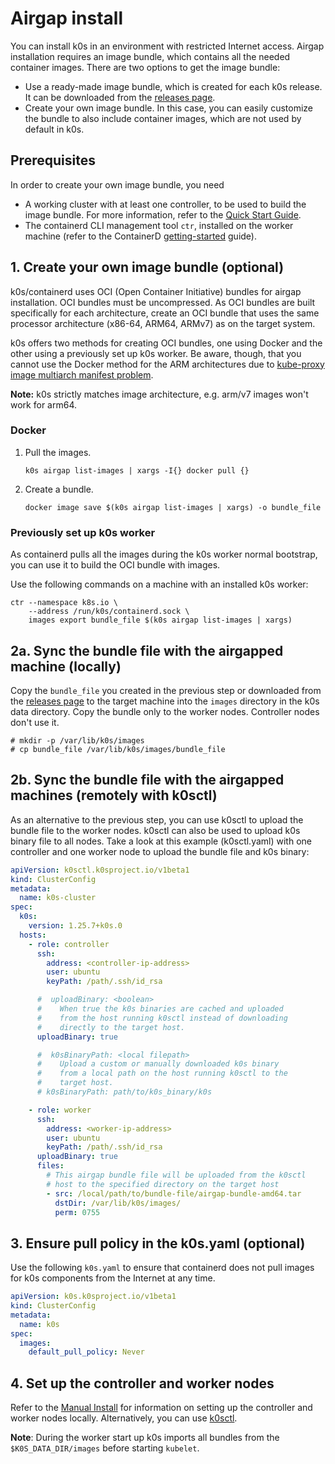 # Airgap install

You can install k0s in an environment with restricted Internet access. Airgap installation requires an image bundle, which contains all the needed container images. There are two options to get the image bundle:

- Use a ready-made image bundle, which is created for each k0s release. It can be downloaded from the [releases page](https://github.com/k0sproject/k0s/releases/latest).
- Create your own image bundle. In this case, you can easily customize the bundle to also include container images, which are not used by default in k0s.

## Prerequisites

In order to create your own image bundle, you need

- A working cluster with at least one controller, to be used to build the image bundle. For more information, refer to the [Quick Start Guide](install.md).
- The containerd CLI management tool `ctr`, installed on the worker machine (refer to the ContainerD [getting-started](https://containerd.io/docs/getting-started/) guide).

## 1. Create your own image bundle (optional)

k0s/containerd uses OCI (Open Container Initiative) bundles for airgap installation. OCI bundles must be uncompressed. As OCI bundles are built specifically for each architecture, create an OCI bundle that uses the same processor architecture (x86-64, ARM64, ARMv7) as on the target system.

k0s offers two methods for creating OCI bundles, one using Docker and the other using a previously set up k0s worker. Be aware, though, that you cannot use the Docker method for the ARM architectures due to [kube-proxy image multiarch manifest problem](https://github.com/kubernetes/kubernetes/issues/98229).

**Note:** k0s strictly matches image architecture, e.g. arm/v7 images won't work for arm64.

### Docker

1. Pull the images.

   ```shell
   k0s airgap list-images | xargs -I{} docker pull {}
   ```

2. Create a bundle.

   ```shell
   docker image save $(k0s airgap list-images | xargs) -o bundle_file
   ```

### Previously set up k0s worker

As containerd pulls all the images during the k0s worker normal bootstrap, you can use it to build the OCI bundle with images.

Use the following commands on a machine with an installed k0s worker:

```shell
ctr --namespace k8s.io \
    --address /run/k0s/containerd.sock \
    images export bundle_file $(k0s airgap list-images | xargs)
```

## 2a. Sync the bundle file with the airgapped machine (locally)

Copy the `bundle_file` you created in the previous step or downloaded from the [releases page](https://github.com/k0sproject/k0s/releases/latest) to the target machine into the `images` directory in the k0s data directory. Copy the bundle only to the worker nodes. Controller nodes don't use it.

```shell
# mkdir -p /var/lib/k0s/images
# cp bundle_file /var/lib/k0s/images/bundle_file
```

## 2b. Sync the bundle file with the airgapped machines (remotely with k0sctl)

As an alternative to the previous step, you can use k0sctl to upload the bundle file to the worker nodes. k0sctl can also be used to upload k0s binary file to all nodes. Take a look at this example (k0sctl.yaml) with one controller and one worker node to upload the bundle file and k0s binary:

```yaml
apiVersion: k0sctl.k0sproject.io/v1beta1
kind: ClusterConfig
metadata:
  name: k0s-cluster
spec:
  k0s:
    version: 1.25.7+k0s.0
  hosts:
    - role: controller
      ssh:
        address: <controller-ip-address>
        user: ubuntu
        keyPath: /path/.ssh/id_rsa

      #  uploadBinary: <boolean>
      #    When true the k0s binaries are cached and uploaded
      #    from the host running k0sctl instead of downloading
      #    directly to the target host.
      uploadBinary: true

      #  k0sBinaryPath: <local filepath>
      #    Upload a custom or manually downloaded k0s binary
      #    from a local path on the host running k0sctl to the
      #    target host.
      # k0sBinaryPath: path/to/k0s_binary/k0s

    - role: worker
      ssh:
        address: <worker-ip-address>
        user: ubuntu
        keyPath: /path/.ssh/id_rsa
      uploadBinary: true
      files:
        # This airgap bundle file will be uploaded from the k0sctl
        # host to the specified directory on the target host
        - src: /local/path/to/bundle-file/airgap-bundle-amd64.tar
          dstDir: /var/lib/k0s/images/
          perm: 0755
```

## 3. Ensure pull policy in the k0s.yaml (optional)

Use the following `k0s.yaml` to ensure that containerd does not pull images for k0s components from the Internet at any time.

```yaml
apiVersion: k0s.k0sproject.io/v1beta1
kind: ClusterConfig
metadata:
  name: k0s
spec:
  images:
    default_pull_policy: Never
```

## 4. Set up the controller and worker nodes

Refer to the [Manual Install](k0s-multi-node.md) for information on setting up the controller and worker nodes locally. Alternatively, you can use [k0sctl](k0sctl-install.md).

**Note**: During the worker start up k0s imports all bundles from the `$K0S_DATA_DIR/images` before starting `kubelet`.
